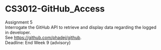 # CS3012-GitHub_Access
Assignment 5  
Interrogate the GitHub API to retrieve and display data regarding the logged in developer.  
See https://github.com/phadej/github.  
Deadline: End Week 9 (advisory)
